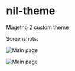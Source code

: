 # nil-theme
Magetno 2 custom theme


Screenshots:

![Main page](https://i.imgur.com/OxWCi7h.png)

![Main page](https://i.imgur.com/IelsLt1.png)
